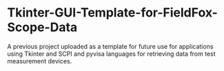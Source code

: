 # Tkinter-GUI-Template-for-FieldFox-Scope-Data
A previous project uploaded as a template for future use for applications using Tkinter and SCPI and pyvisa languages for retrieving data from test measurement devices.
